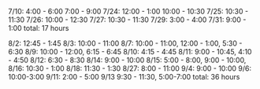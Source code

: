 7/10: 4:00 - 6:00  7:00 - 9:00
7/24: 12:00 - 1:00 10:00 - 10:30
7/25: 10:30 - 11:30
7/26: 10:00 - 12:30 
7/27: 10:30 - 11:30
7/29: 3:00 - 4:00
7/31: 9:00 - 1:00
total: 17 hours

8/2: 12:45 - 1:45
8/3: 10:00 - 11:00
8/7: 10:00 - 11:00, 12:00 - 1:00, 5:30 - 6:30
8/9: 10:00 - 12:00, 6:15 - 6:45
8/10: 4:15 - 4:45
8/11: 9:00 - 10:45, 4:10 - 4:50
8/12: 6:30 - 8:30
8/14: 9:00 - 10:00
8/15: 5:00 - 8:00, 9:00 - 10:00,
8/16: 10:30 - 1:00
8/18: 11:30 - 1:30
8/27: 8:00 - 11:00
9/4:  9:00 - 10:00
9/6: 10:00-3:00
9/11: 2:00 - 5:00
9/13 9:30 - 11:30, 5:00-7:00
total: 36 hours
